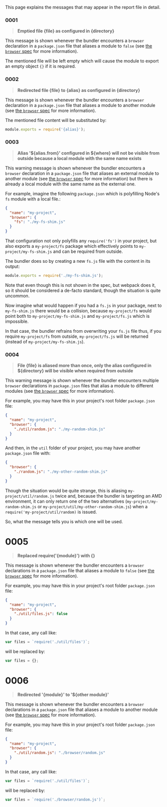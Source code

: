 This page explains the messages that may appear in the report file in detail.

### 0001
> **Emptied file {file} as configured in {directory}**

This message is shown whenever the bundler encounters a `browser` declaration in a `package.json` file that aliases a module to `false` (see [the `browser` spec](https://github.com/defunctzombie/package-browser-field-spec/blob/master/README.md) for more information).

The mentioned file will be left empty which will cause the module to export an empty object `{}` if it is required.

### 0002
> **Redirected file {file} to {alias} as configured in {directory}**

This message is shown whenever the bundler encounters a `browser` declaration in a `package.json` file that aliases a module to another module (see [the `browser` spec](https://github.com/defunctzombie/package-browser-field-spec/blob/master/README.md) for more information).

The mentioned file content will be substituted by:

```javascript
module.exports = require('{alias}');
```

### 0003
> **Alias '${alias.from}' configured in ${where} will not be visible from outside because a local module with the same name exists**

This warning message is shown whenever the bundler encounters a `browser` declaration in a `package.json` file that aliases an external module to another module (see [the `browser` spec](https://github.com/defunctzombie/package-browser-field-spec/blob/master/README.md) for more information) but there is already a local module with the same name as the external one.

For example, imagine the following `package.json` which is polyfilling Node's `fs` module with a local file.:

```json
{
  "name": "my-project",
  "browser": {
    "fs": "./my-fs-shim.js"
  }
}
```

That configuration not only polyfills any `require('fs')` in your project, but also exports a `my-project/fs` package which effectively points to `my-project/my-fs-shim.js` and can be required from outside.

The bundler does so by creating a new `fs.js` file with the content in its output:

```javascript
module.exports = require('./my-fs-shim.js');
```

Note that even though this is not shown in the spec, but webpack does it, so it should be considered a de-facto standard, though the situation is quite uncommon.

Now imagine what would happen if you had a `fs.js` in your package, next to `my-fs-shim.js` there would be a collision, because `my-project/fs` would point both to `my-project/my-fs-shim.js` and `my-project/fs.js` which is impossible. 

In that case, the bundler refrains from overwriting your `fs.js` file thus, if you require `my-project/fs` from outside, `my-project/fs.js` will be returned (instead of `my-project/my-fs-shim.js`).

### 0004
> **File {file} is aliased more than once, only the alias configured in ${directory} will be visible when required from outside**

This warning message is shown whenever the bundler encounters multiple `browser` declarations in `package.json` files that alias a module to different modules (see [the `browser` spec](https://github.com/defunctzombie/package-browser-field-spec/blob/master/README.md) for more information).

For example, you may have this in your project's root folder `package.json` file:

```json
{
  "name": "my-project",
  "browser": {
    "./util/random.js": "./my-random-shim.js"
  }
}
```

And then, in the `util` folder of your project, you may have another `package.json` file with:

```json
{
  "browser": {
    "./random.js": "./my-other-random-shim.js"
  }
}
```

Though the situation would be quite strange, this is aliasing `my-project/util/random.js` twice and, because the bundler is targeting an AMD environment, it can only return one of the two alternatives (`my-project/my-random-shim.js` or `my-project/util/my-other-random-shim.js`) when a `require('my-project/util/random)` is issued.

So, what the message tells you is which one will be used.

# 0005

> **Replaced require('{module}') with {}**

This message is shown whenever the bundler encounters a `browser` declarations in a `package.json` file that aliases a module to `false` (see [the `browser` spec](https://github.com/defunctzombie/package-browser-field-spec/blob/master/README.md) for more information).

For example, you may have this in your project's root folder `package.json` file:

```json
{
  "name": "my-project",
  "browser": {
    "./util/files.js": false
  }
}
```

In that case, any call like:

```javascript 
var files = `require('./util/files')`;
```

will be replaced by:

```javascript 
var files = {};
```

# 0006

> **Redirected '{module}' to '${other module}'**

This message is shown whenever the bundler encounters a `browser` declarations in a `package.json` file that aliases a module to another module (see [the `browser` spec](https://github.com/defunctzombie/package-browser-field-spec/blob/master/README.md) for more information).

For example, you may have this in your project's root folder `package.json` file:

```json
{
  "name": "my-project",
  "browser": {
    "./util/random.js": "./browser/random.js"
  }
}
```

In that case, any call like:

```javascript 
var files = `require('./util/files')`;
```

will be replaced by:

```javascript 
var files = `require('./browser/random.js')`;
```
